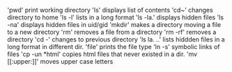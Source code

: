 'pwd' print working directory
'ls' displays list of contents
'cd~' changes directory to home
'ls -l' lists in a long format
'ls -la.' displays hidden files
'ls -na' displays hidden files in uid/gid
'mkdir' makes a directory
moving a file to a new directory
'rm' removes a file from a directory
'rm -rf' removes a directory
'cd -' changes to previous directory
'ls la. ..' lists hiddden files in a long format in different dir.
'file' prints the file type
'ln -s' symbolic links of files
'cp -un *html' copies html files that never existed in a dir.
'mv [[:upper:]]' moves upper case letters
